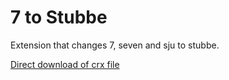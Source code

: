 7 to Stubbe
=============

Extension that changes 7, seven and sju to stubbe.

[Direct download of crx file](https://github.com/Fexilus/7-to-stubbe/blob/master/7ToStubbe.crx?raw=true)